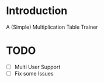 # Introduction
A (Simple) Multiplication Table Trainer

# TODO
- [ ] Multi User Support
- [ ] Fix some Issues